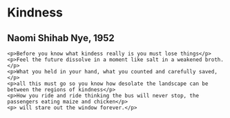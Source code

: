 <!DOCTYPE html>

<html lang="en">

<head>
    <link rel="stylesheet" href="poem.css">
    <title> poem </title>
    <meta charset="UTF-8">
	<!-- this is an assigment -->
</head>
<body>
    <h1>Kindness</h1>  
    <h2>Naomi Shihab Nye, 1952</h2> 

    <p>Before you know what kindess really is you must lose things</p>
    <p>Feel the future dissolve in a moment like salt in a weakened broth.</p>
    <p>What you held in your hand, what you counted and carefully saved,</p>
    <p>all this must go so you know how desolate the landscape can be between the regions of kindness</p>
    <p>How you ride and ride thinking the bus will never stop, the passengers eating maize and chicken</p>
    <p> will stare out the window forever.</p>
</body>
	<script>
		//comment
		//this is an assigment
	</script>

</html>
